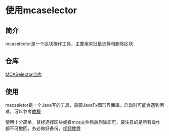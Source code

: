 # 使用mcaselector

## 简介

mcaselector是一个区块操作工具，主要用来批量选择和删除区块


## 仓库
[MCASelector仓库](https://github.com/Querz/mcaselector)

## 使用

macseletor是一个Java写的工具，需要JavaFx图形界面库，启动时可能会遇到困难，可以参考[教程](https://github.com/Querz/mcaselector/wiki/Installation)

使用十分简单，鼠标选择区块或者mca文件然后删除即可，要注意的是所有操作都不可撤回，务必做好备份，[视频教程](https://www.youtube.com/watch?v=ADDTXGRJo20)